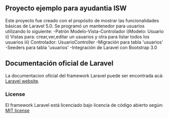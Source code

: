 ## Proyecto ejemplo para ayudantia ISW


Este proyecto fue creado con el propósito de mostrar las funcionalidades básicas de Laravel 5.0. Se programó un mantenedor para usuarios utilizando lo siguiente:
  -Patrón Modelo-Vista-Controlador
    i)Modelo: Usuario
    ii) Vistas para: crear,ver,editar un usuarios y otra para listar todos los usuarios
    iii) Controlador: UsuarioController
  -Migración para tabla 'usuarios'
  -Seeders para tabla 'usuarios'
  -Integración de Laravel con Bootstrap 3.0
  

## Documentación oficial de Laravel

La documentacion oficial del framework Laravel puede ser encontrada acá: [Laravel website](http://laravel.com/docs/5.0).

### License

El framework Laravel está licenciado bajo licencia de código abierto según: [MIT license](http://opensource.org/licenses/MIT)
